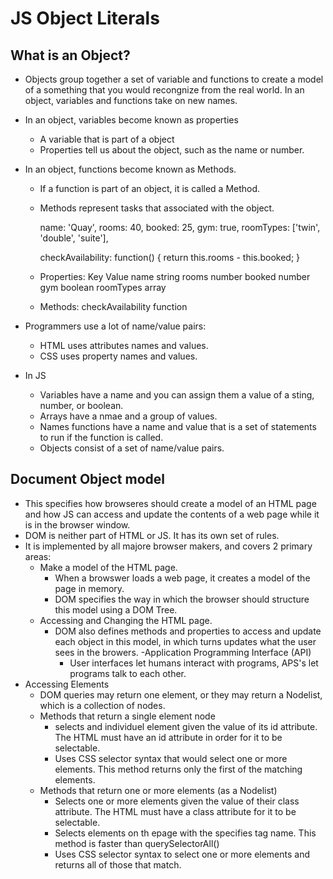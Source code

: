 # JS Object Literals

## What is an Object?
  - Objects group together a set of variable and functions to create a model of a something that you would recongnize from the real world. In an object, variables and functions take on new names.
  - In an object, variables become known as properties
    - A variable that is part of a object
    - Properties tell us about the object, such as the name or number.
  - In an object, functions become known as Methods.
    - If a function is part of an object, it is called a Method.
    - Methods represent tasks that associated with the object.
       <!-- Properties (these are variables) -->
        name: 'Quay',
        rooms: 40,
        booked: 25,
        gym: true,
        roomTypes: ['twin', 'double', 'suite'],
        <!-- Method (this is a function) -->
        checkAvailability: function() {
          return this.rooms - this.booked;
        }
    - Properties:   Key           Value
                    name          string
                    rooms         number
                    booked        number
                    gym           boolean
                    roomTypes     array

    - Methods: checkAvailability  function

  - Programmers use a lot of name/value pairs:
    - HTML uses attributes names and values.
    - CSS uses property names and values.
  - In JS
    - Variables have a name and you can assign them a value of a sting, number, or boolean.
    - Arrays have a nmae and a group of values.
    - Names functions have a name and value that is a set of statements to run if the function is called.
    - Objects consist of a set of name/value pairs.

## Document Object model
  - This specifies how browseres should create a model of an HTML page and how JS can access and update the contents of a web page while it is in the browser window.
  - DOM is neither part of HTML or JS. It has its own set of rules.
  - It is implemented by all majore browser makers, and covers 2 primary areas:
    - Make a model of the HTML page. 
      - When a browswer loads a web page, it creates a model of the page in memory.
      - DOM specifies the way in which the browser should structure this model using a DOM Tree.
    - Accessing and Changing the HTML page.
      - DOM also defines methods and properties to access and update each object in this model, in which turns updates what the user sees in the browers.
      -Application Programming Interface (API)
        - User interfaces let humans interact with programs, APS's let programs talk to each other. 
  - Accessing Elements
    - DOM queries may return one element, or they may return a Nodelist, which is a collection of nodes.
    - Methods that return a single element node
      <!-- - getElementById('id') -->
        - selects and individuel element given the value of its id attribute. The HTML must have an id attribute in order for it to be selectable.
      <!-- - quertSelector('css selector') -->
        - Uses CSS selector syntax that would select one or more elements. This method returns only the first of the matching elements.
    - Methods that return one or more elements (as a Nodelist)
      <!-- - getElementsByClasName('class') -->
        - Selects one or more elements given the value of their class attribute. The HTML must have a class attribute for it to be selectable.
      <!-- - getElementsByTagName('tageName') -->
        - Selects elements on th epage with the specifies tag name. This method is faster than querySelectorAll()
      <!-- -querySelectorAll(css selector') -->
        - Uses CSS selector syntax to select one or more elements and returns all of those that match.
        


